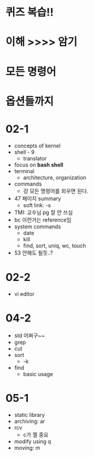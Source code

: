 # 퀴즈 복습!!
# 이해 >>>> 암기
# 모든 명령어
# 옵션들까지

# 02-1
- concepts of kernel
- shell - 9
    - translator
- focus on **bash shell**
- terminal
    - architecture, organization
- commands
    - 걍 모든 명령어를 외우면 된다. 
- 47 페이지 summary
    - soft link: -s
- TMI: 교수님 pg 잘 안 쓰심
- bc 이런거는 reference임
- system commands
    - date
    - kill
    - find, sort, uniq, wc, touch
- 53 안해도 될듯..?

# 02-2
- vi editor

# 04-2
- std 어쩌구~~
- grep
- cut
- sort
    - -k
- find
    - basic usage

# 05-1
- static library
- archiving: ar
- rcv
    - c가 젤 중요
- modify using q
- moving: m

